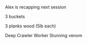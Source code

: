 Alex is recapping next session

3 buckets

3 planks wood (5lb each)

Deep Crawler Worker
Stunning venom


